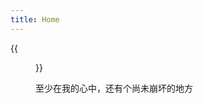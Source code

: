 ```yaml
---
title: Home
---
```


{{<figure src="https://upload.wikimedia.org/wikipedia/commons/c/c1/Google_Scholar_home_page.png" title="technophile" width="450">}}

至少在我的心中，还有个尚未崩坏的地方